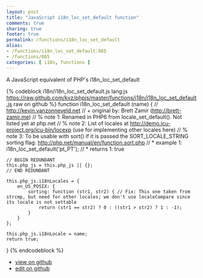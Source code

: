 ```yaml
---
layout: post
title: "JavaScript i18n_loc_set_default function"
comments: true
sharing: true
footer: true
permalink: /functions/i18n_loc_set_default
alias:
- /functions/i18n_loc_set_default:865
- /functions/865
categories: [ i18n, functions ]
---
```

A JavaScript equivalent of PHP's i18n_loc_set_default
<!-- more -->
{% codeblock i18n/i18n_loc_set_default.js lang:js https://raw.github.com/kvz/phpjs/master/functions/i18n/i18n_loc_set_default.js raw on github %}
function i18n_loc_set_default (name) {
    // http://kevin.vanzonneveld.net
    // +   original by: Brett Zamir (http://brett-zamir.me)
    // %          note 1: Renamed in PHP6 from locale_set_default(). Not listed yet at php.net
    // %          note 2: List of locales at http://demo.icu-project.org/icu-bin/locexp (use for implementing other locales here)
    // %          note 3: To be usable with sort() if it is passed the SORT_LOCALE_STRING sorting flag: http://php.net/manual/en/function.sort.php
    // *     example 1: i18n_loc_set_default('pt_PT');
    // *     returns 1: true

    // BEGIN REDUNDANT
    this.php_js = this.php_js || {};
    // END REDUNDANT

    this.php_js.i18nLocales = {
        en_US_POSIX: {
            sorting: function (str1, str2) { // Fix: This one taken from strcmp, but need for other locales; we don't use localeCompare since its locale is not settable
                return (str1 == str2) ? 0 : ((str1 > str2) ? 1 : -1);
            }
        }
    };

    this.php_js.i18nLocale = name;
    return true;
}
{% endcodeblock %}
<ul>
 <li><a href="https://github.com/kvz/phpjs/blob/master/functions/i18n/i18n_loc_set_default.js">view on github</a></li>
 <li><a href="https://github.com/kvz/phpjs/edit/master/functions/i18n/i18n_loc_set_default.js">edit on github</a></li>
</ul>
